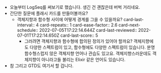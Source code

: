 - 오늘부터 LogSeq를 써보기로 했습니다. 생긴 건 괜찮은데 버벅 거리네요.
- 간단한 질문에 플래시 카드를 만들어볼까요?
	- 객체지향과 함수형 사이에 어떻게 경계를 그을 수 있을까요?
	  card-last-interval:: 4
	  card-repeats:: 1
	  card-ease-factor:: 2.6
	  card-next-schedule:: 2022-07-05T17:22:14.644Z
	  card-last-reviewed:: 2022-07-01T17:22:14.650Z
	  card-last-score:: 5
		- 그러려면 객체지향과 함수형에 합의된 정의가 있어야 할까요? 객체지향에도 다양한 스펙트럼이 있고, 함수형에도 다양한 스펙트럼이 있습니다. 분명 함수형스럽지 않은 객체지향 언어나 관습도 있고요. 객체지향스러운데도 객체지향이 아니라고들 불리는 Elixir 같은 언어도 있습니다.
- 참 그리고 GTD도 여기서 할 겁니다.